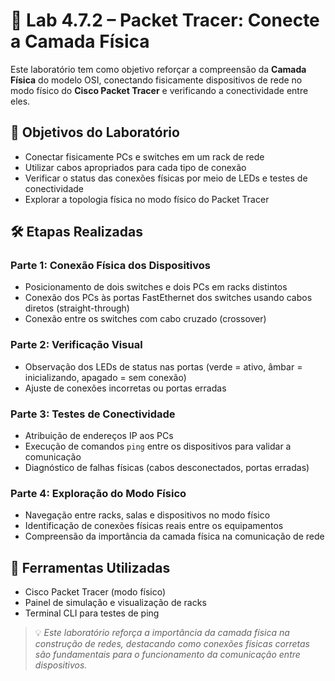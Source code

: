 # 🧪 Lab 4.7.2 – Packet Tracer: Conecte a Camada Física

Este laboratório tem como objetivo reforçar a compreensão da **Camada Física** do modelo OSI, conectando fisicamente dispositivos de rede no modo físico do **Cisco Packet Tracer** e verificando a conectividade entre eles.

## 🎯 Objetivos do Laboratório

- Conectar fisicamente PCs e switches em um rack de rede
- Utilizar cabos apropriados para cada tipo de conexão
- Verificar o status das conexões físicas por meio de LEDs e testes de conectividade
- Explorar a topologia física no modo físico do Packet Tracer

## 🛠️ Etapas Realizadas

### Parte 1: Conexão Física dos Dispositivos
- Posicionamento de dois switches e dois PCs em racks distintos
- Conexão dos PCs às portas FastEthernet dos switches usando cabos diretos (straight-through)
- Conexão entre os switches com cabo cruzado (crossover)

### Parte 2: Verificação Visual
- Observação dos LEDs de status nas portas (verde = ativo, âmbar = inicializando, apagado = sem conexão)
- Ajuste de conexões incorretas ou portas erradas

### Parte 3: Testes de Conectividade
- Atribuição de endereços IP aos PCs
- Execução de comandos `ping` entre os dispositivos para validar a comunicação
- Diagnóstico de falhas físicas (cabos desconectados, portas erradas)

### Parte 4: Exploração do Modo Físico
- Navegação entre racks, salas e dispositivos no modo físico
- Identificação de conexões físicas reais entre os equipamentos
- Compreensão da importância da camada física na comunicação de rede

## 🧰 Ferramentas Utilizadas

- Cisco Packet Tracer (modo físico)
- Painel de simulação e visualização de racks
- Terminal CLI para testes de ping

> 💡 *Este laboratório reforça a importância da camada física na construção de redes, destacando como conexões físicas corretas são fundamentais para o funcionamento da comunicação entre dispositivos.*

